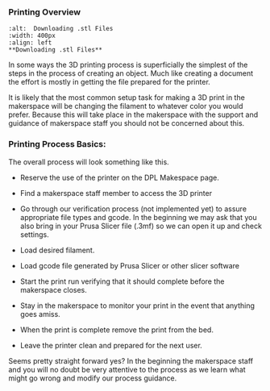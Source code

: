 ### Printing Overview

```{figure} ../ProjectImages/WorkflowPrint.png
:alt:  Downloading .stl Files
:width: 400px
:align: left
**Downloading .stl Files**

```

In some ways the 3D printing process is superficially the simplest of the steps in the process of creating an object. Much like creating a document the effort is mostly in getting the file prepared for the printer. 

It is likely that the most common setup task for making a 3D print in the makerspace will be changing the filament to whatever color you would prefer. Because this will take place in the makerspace with the support and guidance of makerspace staff you should not be concerned about this.

### Printing Process Basics:

The overall process will look something like this. 

* Reserve the use of the printer on the DPL Makespace page.

* Find a makerspace staff member to access the 3D printer

* Go through our verification process (not implemented yet) to assure appropriate file types and gcode. In the beginning we may ask that you also bring in your Prusa Slicer file (.3mf) so we can open it up and check settings.

* Load desired filament.

* Load gcode file generated by Prusa Slicer or other slicer software

* Start the print run verifying that it should complete before the makerspace closes.

* Stay in the makerspace to monitor your print in the event that anything goes amiss.

* When the print is complete remove the print from the bed.

* Leave the printer clean and prepared for the next user.


Seems pretty straight forward yes? In the beginning the makerspace staff and you will no doubt be very attentive to the process as we learn what might go wrong and modify our process guidance. 